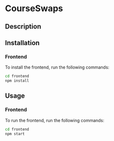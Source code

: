 # CourseSwaps

## Description


## Installation

### Frontend

To install the frontend, run the following commands:
```bash
cd frontend
npm install
```

## Usage

### Frontend

To run the frontend, run the following commands:
```bash
cd frontend
npm start
```
